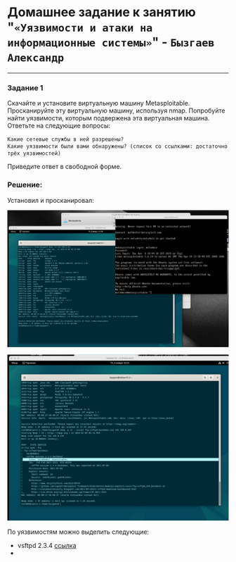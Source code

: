 # Домашнее задание к занятию "`«Уязвимости и атаки на информационные системы»`" - `Бызгаев Александр`

---

### Задание 1

Скачайте и установите виртуальную машину Metasploitable.
Просканируйте эту виртуальную машину, используя nmap.
Попробуйте найти уязвимости, которым подвержена эта виртуальная машина.
Ответьте на следующие вопросы:

    Какие сетевые службы в ней разрешены?  
    Какие уязвимости были вами обнаружены? (список со ссылками: достаточно трёх уязвимостей)
Приведите ответ в свободной форме.

### Решение:

Установил и просканировал: 

![image](https://github.com/Byzgaev-I/Vulnerabilities-and-attacks/blob/main/Metasploitable.png)

![image](https://github.com/Byzgaev-I/Vulnerabilities-and-attacks/blob/main/Metasploitable2.png)


По уязвимостям можно выделить следующие:
 
- vsftpd 2.3.4 [ссылка](https://www.exploit-db.com/exploits/49757)
- 
